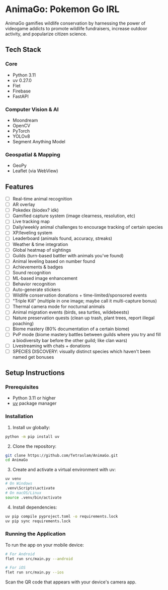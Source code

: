 # AnimaGo: Pokemon Go IRL

AnimaGo gamifies wildlife conservation by harnessing the power of videogame addicts to promote wildlife fundraisers, increase outdoor activity, and popularize citizen science.

## Tech Stack  
### Core  
- Python 3.11  
- uv 0.27.0  
- Flet  
- Firebase
- FastAPI  

### Computer Vision & AI  
- Moondream  
- OpenCV  
- PyTorch  
- YOLOv8  
- Segment Anything Model  

### Geospatial & Mapping  
- GeoPy  
- Leaflet (via WebView)  


## Features

- [ ] Real-time animal recognition
- [ ] AR overlay
- [ ] Pokedex (biodex? idk)
- [ ] Gamified capture system (image clearness, resolution, etc)
- [ ] Live tracking map
- [ ] Daily/weekly animal challenges to encourage tracking of certain species
- [ ] XP/leveling system
- [ ] Leaderboard (animals found, accuracy, streaks)
- [ ] Weather & time integration
- [ ] Global heatmap of sightings
- [ ] Guilds (turn-based battler with animals you've found)
- [ ] Animal leveling based on number found
- [ ] Achievements & badges
- [ ] Sound recognition
- [ ] ML-based image enhancement
- [ ] Behavior recognition
- [ ] Auto-generate stickers
- [ ] Wildlife conservation donations + time-limited/sponsored events
- [ ] "Triple Kill" (multiple in one image; maybe call it multi-capture bonus)
- [ ] Thermal camera mode for nocturnal animals
- [ ] Animal migration events (birds, sea turtles, wildebeests)
- [ ] Nature preservation quests (clean up trash, plant trees, report illegal poaching)
- [ ] Biome mastery (80% documentation of a certain biome)
- [ ] PvP mode (biome mastery battles between guilds where you try and fill a biodiversity bar before the other guild; like clan wars)
- [ ] Livestreaming with chats + donations
- [ ] SPECIES DISCOVERY: visually distinct species which haven't been named get bonuses

## Setup Instructions

### Prerequisites
- Python 3.11 or higher
- [uv](https://github.com/astral-sh/uv) package manager

### Installation

1. Install uv globally:
```bash
python -m pip install uv
```

2. Clone the repository:
```bash
git clone https://github.com/Tetraslam/AnimaGo.git
cd AnimaGo
```

3. Create and activate a virtual environment with uv:
```bash
uv venv
# On Windows
.venv\Scripts\activate
# On macOS/Linux
source .venv/bin/activate
```

4. Install dependencies:
```bash
uv pip compile pyproject.toml -o requirements.lock
uv pip sync requirements.lock
```

### Running the Application

To run the app on your mobile device:
```bash
# For Android
flet run src/main.py --android

# For iOS
flet run src/main.py --ios
```

Scan the QR code that appears with your device's camera app.
